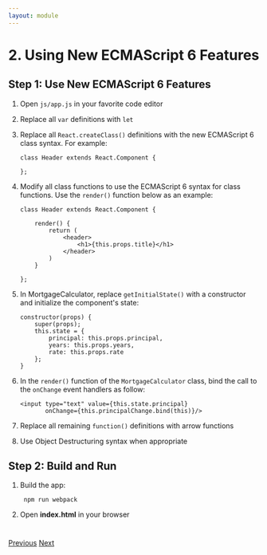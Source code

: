 ```yaml
---
layout: module
---
```

# 2. Using New ECMAScript 6 Features

## Step 1: Use New ECMAScript 6 Features

1. Open `js/app.js` in your favorite code editor

1.  Replace all `var` definitions with `let`

1. Replace all `React.createClass()` definitions with the new ECMAScript 6 class syntax. For example:

    ```
    class Header extends React.Component {
    
    };
    ```
    
1. Modify all class functions to use the ECMAScript 6 syntax for class functions. Use the `render()` function below as an example:

    ```
    class Header extends React.Component {
    
        render() {
            return (
                <header>
                    <h1>{this.props.title}</h1>
                </header>
            )
        }
    
    };
    ```

1. In MortgageCalculator, replace `getInitialState()` with a constructor and initialize the component's state:

    ```
    constructor(props) {
        super(props);
        this.state = {
            principal: this.props.principal,
            years: this.props.years,
            rate: this.props.rate
        };
    }
    ```
    
1. In the `render()` function of the `MortgageCalculator` class, bind the call to the `onChange` event handlers as follow:
     
     ```
     <input type="text" value={this.state.principal} 
            onChange={this.principalChange.bind(this)}/>
     ```

1. Replace all remaining `function()` definitions with arrow functions

1. Use Object Destructuring syntax when appropriate
    
## Step 2: Build and Run	

1. Build the app:

	```
	 npm run webpack
	```

1. Open **index.html** in your browser


<div class="row" style="margin-top:40px;">
<div class="col-sm-12">
<a href="ecmascript6-react-setup.html" class="btn btn-default"><i class="glyphicon glyphicon-chevron-left"></i> Previous</a>
<a href="ecmascript6-react-modules.html" class="btn btn-default pull-right">Next <i class="glyphicon glyphicon-chevron-right"></i></a>
</div>
</div>
